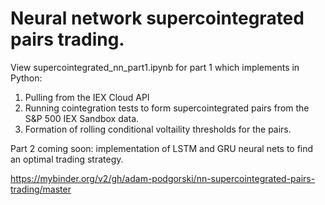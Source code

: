 # Neural network supercointegrated pairs trading. 

View supercointegrated_nn_part1.ipynb for part 1 which implements in Python:
1. Pulling from the IEX Cloud API
2. Running cointegration tests to form supercointegrated pairs from the S&P 500 IEX Sandbox data.
3. Formation of rolling conditional voltaility thresholds for the pairs.

Part 2 coming soon: implementation of LSTM and GRU neural nets to find an optimal trading strategy.

https://mybinder.org/v2/gh/adam-podgorski/nn-supercointegrated-pairs-trading/master
